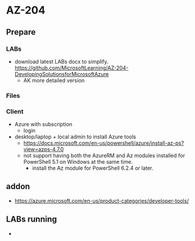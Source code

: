 # AZ-204

## Prepare

### LABs
* download latest LABs docx to simplify. https://github.com/MicrosoftLearning/AZ-204-DevelopingSolutionsforMicrosoftAzure
  * AK more detailed version
  
### Files


### Client
* Azure with subscription
  * login
* desktop/laptop + local admin to install Azure tools
  * https://docs.microsoft.com/en-us/powershell/azure/install-az-ps?view=azps-4.7.0
  * not support having both the AzureRM and Az modules installed for PowerShell 5.1 on Windows at the same time. 
    * install the Az module for PowerShell 6.2.4 or later.

## addon
* https://azure.microsoft.com/en-us/product-categories/developer-tools/

## LABs running
* 
